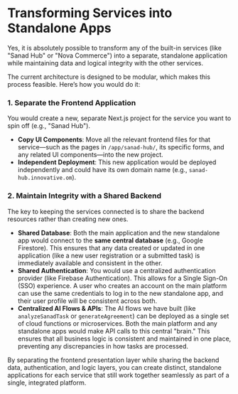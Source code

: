 
# Transforming Services into Standalone Apps

Yes, it is absolutely possible to transform any of the built-in services (like "Sanad Hub" or "Nova Commerce") into a separate, standalone application while maintaining data and logical integrity with the other services.

The current architecture is designed to be modular, which makes this process feasible. Here’s how you would do it:

### 1. Separate the Frontend Application

You would create a new, separate Next.js project for the service you want to spin off (e.g., "Sanad Hub").

-   **Copy UI Components**: Move all the relevant frontend files for that service—such as the pages in `/app/sanad-hub/`, its specific forms, and any related UI components—into the new project.
-   **Independent Deployment**: This new application would be deployed independently and could have its own domain name (e.g., `sanad-hub.innovative.om`).

### 2. Maintain Integrity with a Shared Backend

The key to keeping the services connected is to share the backend resources rather than creating new ones.

-   **Shared Database**: Both the main application and the new standalone app would connect to the **same central database** (e.g., Google Firestore). This ensures that any data created or updated in one application (like a new user registration or a submitted task) is immediately available and consistent in the other.
-   **Shared Authentication**: You would use a centralized authentication provider (like Firebase Authentication). This allows for a Single Sign-On (SSO) experience. A user who creates an account on the main platform can use the same credentials to log in to the new standalone app, and their user profile will be consistent across both.
-   **Centralized AI Flows & APIs**: The AI flows we have built (like `analyzeSanadTask` or `generateAgreement`) can be deployed as a single set of cloud functions or microservices. Both the main platform and any standalone apps would make API calls to this central "brain." This ensures that all business logic is consistent and maintained in one place, preventing any discrepancies in how tasks are processed.

By separating the frontend presentation layer while sharing the backend data, authentication, and logic layers, you can create distinct, standalone applications for each service that still work together seamlessly as part of a single, integrated platform.
